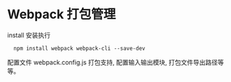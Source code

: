 # Webpack 打包管理

install 安装执行
```
  npm install webpack webpack-cli --save-dev
```

配置文件 webpack.config.js 打包支持, 配置输入输出模块, 打包文件导出路径等等。

